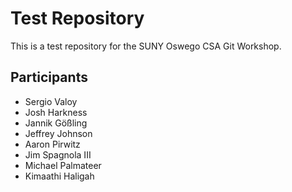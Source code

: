 # Test Repository
This is a test repository for the SUNY Oswego CSA Git Workshop.

## Participants
* Sergio Valoy
* Josh Harkness
* Jannik Gößling
* Jeffrey Johnson
* Aaron Pirwitz
* Jim Spagnola III
* Michael Palmateer
* Kimaathi Haligah
